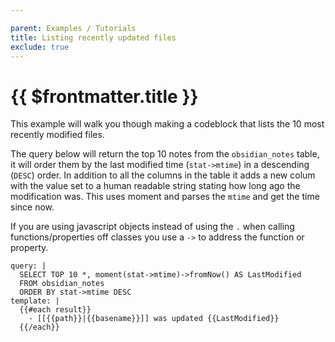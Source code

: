 ```yaml
---

parent: Examples / Tutorials
title: Listing recently updated files
exclude: true
---
```

# {{ $frontmatter.title }}

This example will walk you though making a codeblock that lists the 10 most recently modified files.

The query below will return the top 10 notes from the `obsidian_notes` table, it will order them by the last modified time (`stat->mtime`) in a descending (`DESC`) order. In addition to all the columns in the table it adds a new colum with the value set to a human readable string stating how long ago the modification was. This uses moment and parses the `mtime` and get the time since now.

If you are using javascript objects instead of using the `.` when calling functions/properties off classes you use a `->` to address the function or property.

```qatt
query: |
  SELECT TOP 10 *, moment(stat->mtime)->fromNow() AS LastModified
  FROM obsidian_notes
  ORDER BY stat->mtime DESC
template: |
  {{#each result}}
    - [[{{path}}|{{basename}}]] was updated {{LastModified}}
  {{/each}}
```

